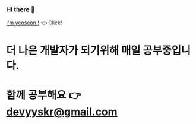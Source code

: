 ### Hi there 👋

[I'm yeoseon !](https://github.com/yeoseon/who-i-am/tree/master/Resume) :point_left: Click!

# 더 나은 개발자가 되기위해 매일 공부중입니다.  
# 함께 공부해요 :point_right: devyyskr@gmail.com
<!--
**yeoseon/yeoseon** is a ✨ _special_ ✨ repository because its `README.md` (this file) appears on your GitHub profile.

Here are some ideas to get you started:

- 🔭 I’m currently working on ...
- 🌱 I’m currently learning ...
- 👯 I’m looking to collaborate on ...
- 🤔 I’m looking for help with ...
- 💬 Ask me about ...
- 📫 How to reach me: ...
- 😄 Pronouns: ...
- ⚡ Fun fact: ...
-->
